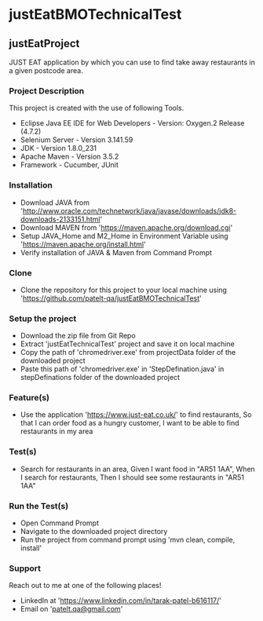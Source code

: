 # justEatBMOTechnicalTest

## justEatProject
JUST EAT application by which you can use to find take away restaurants in a given postcode area.

### Project Description
This project is created with the use of following Tools.

- Eclipse Java EE IDE for Web Developers - Version: Oxygen.2 Release (4.7.2)
- Selenium Server - Version 3.141.59
- JDK - Version 1.8.0_231
- Apache Maven - Version 3.5.2
- Framework - Cucumber, JUnit

### Installation
- Download JAVA from 'http://www.oracle.com/technetwork/java/javase/downloads/jdk8-downloads-2133151.html'
- Download MAVEN from 'https://maven.apache.org/download.cgi'
- Setup JAVA_Home and M2_Home in Environment Variable using 'https://maven.apache.org/install.html'
- Verify installation of JAVA & Maven from Command Prompt

### Clone
- Clone the repository for this project to your local machine using 'https://github.com/patelt-qa/justEatBMOTechnicalTest'

### Setup the project
- Download the zip file from Git Repo
- Extract 'justEatTechnicalTest' project and save it on local machine
- Copy the path of 'chromedriver.exe' from projectData folder of the downloaded project
- Paste this path of 'chromedriver.exe' in 'StepDefination.java' in stepDefinations folder of the downloaded project

### Feature(s)
- Use the application 'https://www.just-eat.co.uk/' to find restaurants, So that I can order food as a hungry customer, I want to be able to find restaurants in my area

### Test(s)
- Search for restaurants in an area, Given I want food in "AR51 1AA", When I search for restaurants, Then I should see some restaurants in "AR51 1AA"

### Run the Test(s)
- Open Command Prompt
- Navigate to the downloaded project directory
- Run the project from command prompt using 'mvn clean, compile, install'

### Support
Reach out to me at one of the following places!

- LinkedIn at 'https://www.linkedin.com/in/tarak-patel-b616117/'
- Email on 'patelt.qa@gmail.com'
